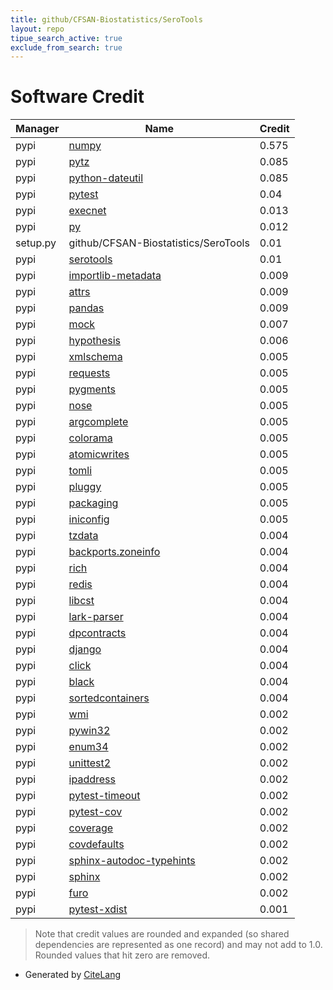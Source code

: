 ```yaml
---
title: github/CFSAN-Biostatistics/SeroTools
layout: repo
tipue_search_active: true
exclude_from_search: true
---
```

# Software Credit

|Manager|Name|Credit|
|-------|----|------|
|pypi|[numpy](https://www.numpy.org)|0.575|
|pypi|[pytz](http://pythonhosted.org/pytz)|0.085|
|pypi|[python-dateutil](https://github.com/dateutil/dateutil)|0.085|
|pypi|[pytest](https://docs.pytest.org/en/latest/)|0.04|
|pypi|[execnet](https://pypi.org/project/execnet)|0.013|
|pypi|[py](https://pypi.org/project/py)|0.012|
|setup.py|github/CFSAN-Biostatistics/SeroTools|0.01|
|pypi|[serotools](https://github.com/CFSAN-Biostatistics/serotools)|0.01|
|pypi|[importlib-metadata](https://pypi.org/project/importlib-metadata)|0.009|
|pypi|[attrs](https://pypi.org/project/attrs)|0.009|
|pypi|[pandas](https://pandas.pydata.org)|0.009|
|pypi|[mock](https://pypi.org/project/mock)|0.007|
|pypi|[hypothesis](https://hypothesis.works)|0.006|
|pypi|[xmlschema](https://pypi.org/project/xmlschema)|0.005|
|pypi|[requests](https://pypi.org/project/requests)|0.005|
|pypi|[pygments](https://pypi.org/project/pygments)|0.005|
|pypi|[nose](https://pypi.org/project/nose)|0.005|
|pypi|[argcomplete](https://pypi.org/project/argcomplete)|0.005|
|pypi|[colorama](https://pypi.org/project/colorama)|0.005|
|pypi|[atomicwrites](https://pypi.org/project/atomicwrites)|0.005|
|pypi|[tomli](https://pypi.org/project/tomli)|0.005|
|pypi|[pluggy](https://pypi.org/project/pluggy)|0.005|
|pypi|[packaging](https://pypi.org/project/packaging)|0.005|
|pypi|[iniconfig](https://pypi.org/project/iniconfig)|0.005|
|pypi|[tzdata](https://pypi.org/project/tzdata)|0.004|
|pypi|[backports.zoneinfo](https://pypi.org/project/backports.zoneinfo)|0.004|
|pypi|[rich](https://pypi.org/project/rich)|0.004|
|pypi|[redis](https://pypi.org/project/redis)|0.004|
|pypi|[libcst](https://pypi.org/project/libcst)|0.004|
|pypi|[lark-parser](https://pypi.org/project/lark-parser)|0.004|
|pypi|[dpcontracts](https://pypi.org/project/dpcontracts)|0.004|
|pypi|[django](https://pypi.org/project/django)|0.004|
|pypi|[click](https://pypi.org/project/click)|0.004|
|pypi|[black](https://pypi.org/project/black)|0.004|
|pypi|[sortedcontainers](https://pypi.org/project/sortedcontainers)|0.004|
|pypi|[wmi](https://pypi.org/project/wmi)|0.002|
|pypi|[pywin32](https://pypi.org/project/pywin32)|0.002|
|pypi|[enum34](https://pypi.org/project/enum34)|0.002|
|pypi|[unittest2](https://pypi.org/project/unittest2)|0.002|
|pypi|[ipaddress](https://pypi.org/project/ipaddress)|0.002|
|pypi|[pytest-timeout](https://pypi.org/project/pytest-timeout)|0.002|
|pypi|[pytest-cov](https://pypi.org/project/pytest-cov)|0.002|
|pypi|[coverage](https://pypi.org/project/coverage)|0.002|
|pypi|[covdefaults](https://pypi.org/project/covdefaults)|0.002|
|pypi|[sphinx-autodoc-typehints](https://pypi.org/project/sphinx-autodoc-typehints)|0.002|
|pypi|[sphinx](https://pypi.org/project/sphinx)|0.002|
|pypi|[furo](https://pypi.org/project/furo)|0.002|
|pypi|[pytest-xdist](https://github.com/pytest-dev/pytest-xdist)|0.001|


> Note that credit values are rounded and expanded (so shared dependencies are represented as one record) and may not add to 1.0. Rounded values that hit zero are removed.


- Generated by [CiteLang](https://github.com/vsoch/citelang)
